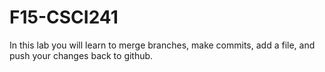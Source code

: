 # F15-CSCI241

In this lab you will learn to merge branches, make commits, add a file, and push your changes back to github.
